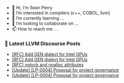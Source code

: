 - 👋 Hi, I’m Sean Perry
- 👀 I’m interested in compilers (c++, COBOL, llvm)
- 🌱 I’m currently learning ...
- 💞️ I’m looking to collaborate on ...
- 📫 How to reach me ...

<!---
s66perry/s66perry is a ✨ special ✨ repository because its `README.md` (this file) appears on your GitHub profile.
You can click the Preview link to take a look at your changes.
--->
### 📕 Latest LLVM Discourse Posts

<!-- DISCOURSE-LLVM:START -->
- [[RFC] Add GEN dialect for Intel GPUs](https://discourse.llvm.org/t/rfc-add-gen-dialect-for-intel-gpus/76753#post_10)
- [[RFC] Add GEN dialect for Intel GPUs](https://discourse.llvm.org/t/rfc-add-gen-dialect-for-intel-gpus/76753#post_9)
- [[RFC] nolock and noalloc attributes](https://discourse.llvm.org/t/rfc-nolock-and-noalloc-attributes/76837#post_13)
- [[Update] [LP-0004] Proposal for project governance](https://discourse.llvm.org/t/update-lp-0004-proposal-for-project-governance/76716#post_3)
- [[Update] [LP-0004] Proposal for project governance](https://discourse.llvm.org/t/update-lp-0004-proposal-for-project-governance/76716#post_2)
<!-- DISCOURSE-LLVM:END -->
